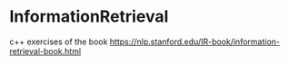 # InformationRetrieval
c++ exercises of the book https://nlp.stanford.edu/IR-book/information-retrieval-book.html
